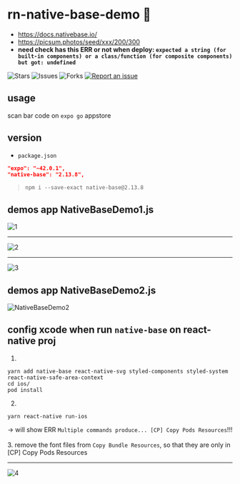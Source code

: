 # rn-native-base-demo 🐳
- https://docs.nativebase.io/
- https://picsum.photos/seed/xxx/200/300
- **need check has this ERR or not when deploy: `expected a string (for built-in components) or a class/function (for composite components) but got: undefined`**

![Stars](https://img.shields.io/github/stars/tquangdo/rn-native-base-demo?color=f05340)
![Issues](https://img.shields.io/github/issues/tquangdo/rn-native-base-demo?color=f05340)
![Forks](https://img.shields.io/github/forks/tquangdo/rn-native-base-demo?color=f05340)
[![Report an issue](https://img.shields.io/badge/Support-Issues-green)](https://github.com/tquangdo/rn-native-base-demo/issues/new)

## usage
scan bar code on `expo go` appstore

## version
- `package.json`
```json
"expo": "~42.0.1",
"native-base": "2.13.8",
```
>`npm i --save-exact native-base@2.13.8`

## demos app NativeBaseDemo1.js
![1](screenshots/1.jpeg)
************************
![2](screenshots/2.jpeg)
************************
![3](screenshots/3.jpeg)

## demos app NativeBaseDemo2.js
![NativeBaseDemo2](screenshots/NativeBaseDemo2.jpeg)

## config xcode when run `native-base` on react-native proj
1.
```shell
yarn add native-base react-native-svg styled-components styled-system react-native-safe-area-context
cd ios/
pod install
```
2.
```shell
yarn react-native run-ios
```
-> will show ERR `Multiple commands produce... [CP] Copy Pods Resources`!!!\
\
 3. remove the font files from `Copy Bundle Resources`, so that they are only in [CP] Copy Pods Resources
************************
![4](screenshots/4.png)
